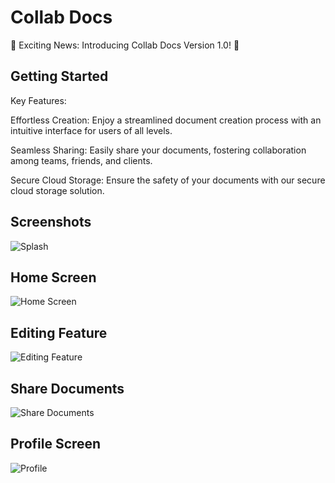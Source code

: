 # Collab Docs

🚀 Exciting News: Introducing Collab Docs Version 1.0! 🚀

## Getting Started

Key Features:

Effortless Creation: Enjoy a streamlined document creation process with an intuitive interface for users of all levels.

Seamless Sharing: Easily share your documents, fostering collaboration among teams, friends, and clients.

Secure Cloud Storage: Ensure the safety of your documents with our secure cloud storage solution.
## Screenshots

![Splash](path/to/screenshots/splash.png)

## Home Screen
![Home Screen](path/to/screenshots/home_screen.png)

## Editing Feature
![Editing Feature](path/to/screenshots/edit_documents.png)

## Share Documents
![Share Documents](path/to/screenshots/share_docs.png)

## Profile Screen
![Profile](path/to/screenshots/profile_page.png)


